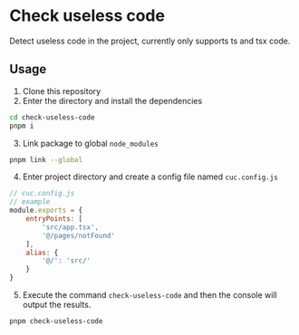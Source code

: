 # Check useless code

Detect useless code in the project, currently only supports ts and tsx code.

## Usage
1. Clone this repository
2. Enter the directory and install the dependencies
```bash
cd check-useless-code
pnpm i
```
3. Link package to global `node_modules`
```bash
pnpm link --global
```
4. Enter project directory and create a config file named `cuc.config.js`
```js
// cuc.config.js
// example
module.exports = {
	entryPoints: [
		'src/app.tsx',
		'@/pages/notFound'
	],
	alias: {
		'@/': 'src/'
	}
}
```
5. Execute the command `check-useless-code` and then the console will output the results.
```bash
pnpm check-useless-code
```